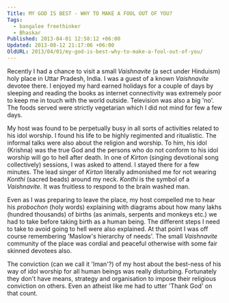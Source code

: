 ```yaml
---
Title: MY GOD IS BEST - WHY TO MAKE A FOOL OUT OF YOU?
Tags:
  - bangalee freethinker
  - Bhaskar
Published: 2013-04-01 12:58:12 +06:00
Updated: 2013-08-12 21:17:06 +06:00
OldURL: 2013/04/01/my-god-is-best-why-to-make-a-fool-out-of-you/
---
```


Recently I had a chance to visit a small <em>Vaishnavite</em> (a sect under Hinduism) holy place in Uttar Pradesh, India. I was a guest of a known <em>Vaishnavite</em> devotee there. I enjoyed my hard earned holidays for a couple of days by sleeping and reading the books as internet connectivity was extremely poor to keep me in touch with the world outside. Television was also a big 'no'. The foods served were strictly vegetarian which I did not mind for few a few days.

My host was found to be perpetually busy in all sorts of activities related to his idol worship. I found his life to be highly regimented and ritualistic. The informal talks were also about the religion and worship. To him, his idol (Krishna) was the true God and the persons who do not conform to his idol worship will go to hell after death. In one of <em>Kirton</em> (singing devotional song collectively) sessions, I was asked to attend. I stayed there for a few minutes. The lead singer of <em>Kirton</em> literally admonished me for not wearing <em>Konthi</em> (sacred beads) around my neck. <em>Konthi</em> is the symbol of a <em>Vaishnavite</em>. It was fruitless to respond to the brain washed man.

Even as I was preparing to leave the place, my host compelled me to hear his <em>probochon</em> (holy words) explaining with diagrams about how many lakhs (hundred thousands) of births (as animals, serpents and monkeys etc.) we had to take before taking birth as a human being. The different steps I need to take to avoid going to hell were also explained. At that point I was off course remembering 'Maslow's hierarchy of needs'. The small <em>Vaishnavite</em> community of the place was cordial and peaceful otherwise with some fair skinned devotees also.

The conviction (can we call it 'Iman'?) of my host about the best-ness of his way of idol worship for all human beings was really disturbing. Fortunately they don't have means, strategy and organisation to impose their religious conviction on others. Even an atheist like me had to utter 'Thank God' on that count. 

